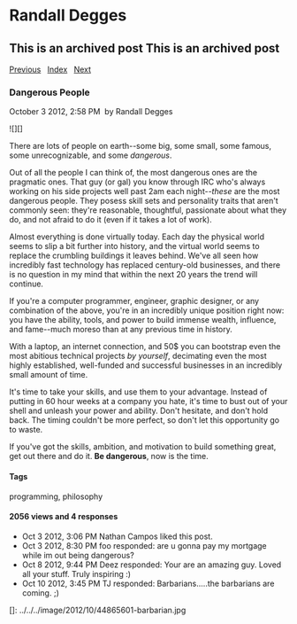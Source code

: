 # Randall Degges

## This is an archived post This is an archived post

[Previous][]   [Index][]   [Next][]

### Dangerous People

October 3 2012, 2:58 PM  by Randall Degges

![][]

There are lots of people on earth--some big, some small, some famous, some
unrecognizable, and some *dangerous*.

Out of all the people I can think of, the most dangerous ones are the pragmatic
ones. That guy (or gal) you know through IRC who's always working on his side
projects well past 2am each night--*these* are the most dangerous people. They
posess skill sets and personality traits that aren't commonly seen: they're
reasonable, thoughtful, passionate about what they do, and not afraid to do it
(even if it takes a lot of work).

Almost everything is done virtually today. Each day the physical world seems to
slip a bit further into history, and the virtual world seems to replace the
crumbling buildings it leaves behind. We've all seen how incredibly fast
technology has replaced century-old businesses, and there is no question in my
mind that within the next 20 years the trend will continue.

If you're a computer programmer, engineer, graphic designer, or any combination
of the above, you're in an incredibly unique position right now: you have the
ability, tools, and power to build immense wealth, influence, and fame--much
moreso than at any previous time in history.

With a laptop, an internet connection, and 50\$ you can bootstrap even the most
abitious technical projects *by yourself*, decimating even the most highly
established, well-funded and successful businesses in an incredibly small amount
of time.

It's time to take your skills, and use them to your advantage. Instead of
putting in 60 hour weeks at a company you hate, it's time to bust out of your
shell and unleash your power and ability. Don't hesitate, and don't hold back.
The timing couldn't be more perfect, so don't let this opportunity go to waste.

If you've got the skills, ambition, and motivation to build something great, get
out there and do it. **Be dangerous**, now is the time.

#### Tags

programming, philosophy

#### 2056 views and 4 responses

-   Oct 3 2012, 3:06 PM
    Nathan Campos liked this post.
-   Oct 3 2012, 8:30 PM
    foo responded:
    are u gonna pay my mortgage while im out being dangerous?
-   Oct 8 2012, 9:44 PM
    Deez responded:
    Your are an amazing guy. Loved all your stuff. Truly inspiring :)
-   Oct 10 2012, 3:45 PM
    TJ responded:
    Barbarians.....the barbarians are coming. ;)

  [Previous]: ../../../posts/2012/10/dont-panic-frustration-is-an-anti-pattern.html
  [Index]: ../../../index-2.html
  [Next]: ../../../posts/2012/10/programming-and-motivation.html
  []: ../../../image/2012/10/44865601-barbarian.jpg
